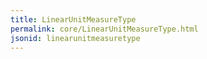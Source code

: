 ```yaml
---
title: LinearUnitMeasureType
permalink: core/LinearUnitMeasureType.html
jsonid: linearunitmeasuretype
---
```

